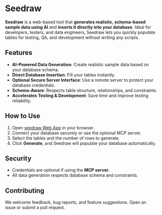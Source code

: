 # Seedraw

**Seedraw** is a web-based tool that **generates realistic, schema-based sample data using AI** and **inserts it directly into your database**. Ideal for developers, testers, and data engineers, Seedraw lets you quickly populate tables for testing, QA, and development without writing any scripts.  

## Features

- **AI-Powered Data Generation**: Create realistic sample data based on your database schema.  
- **Direct Database Insertion**: Fill your tables instantly.  
- **Optional Secure Server Interface**: Use a remote server to protect your database credentials.  
- **Schema-Aware**: Respects table structure, relationships, and constraints.  
- **Accelerates Testing & Development**: Save time and improve testing reliability.  

## How to Use

1. Open [seedraw Web App](https://seedraw.onrender.com) in your browser.  
2. Connect your database securely or use the optional MCP server.  
3. Select the tables and the number of rows to generate.  
4. Click **Generate**, and Seedraw will populate your database automatically.  

## Security

- Credentials are optional if using the **MCP server**.  
- All data generation respects database schema and constraints.  

## Contributing

We welcome feedback, bug reports, and feature suggestions. Open an issue or submit a pull request.
